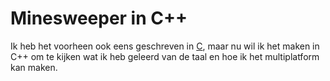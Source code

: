 # Minesweeper in C++
Ik heb het voorheen ook eens geschreven in [C](https://github.com/MitchelMA/MineSweeper-C), maar nu wil ik het maken in C++
om te kijken wat ik heb geleerd van de taal en hoe ik het multiplatform kan maken.